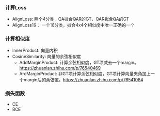 ### 计算Loss
- AlignLoss: 两个4分类，QA拟合QAR的GT，QAR拟合QA的GT
- AlignLoss16： 一个16分类，拟合4x4个相似度中唯一正确的一个

### 计算相似度
- InnerProduct: 向量内积
- CosineSimilarity: 向量的余弦相似度
  - AddMarginProduct: 计算余弦相似度，GT项减去一个margin。https://zhuanlan.zhihu.com/p/76540469
  - ArcMarginProduct: 非GT项计算余弦相似度，GT项计算向量夹角加上一个margin后的余弦值。https://zhuanlan.zhihu.com/p/76541084

### 损失函数
- CE
- BCE